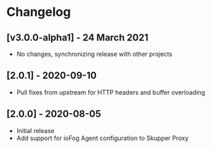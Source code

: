 # Changelog

## [v3.0.0-alpha1] - 24 March 2021

* No changes, synchronizing release with other projects 

## [2.0.1] - 2020-09-10

* Pull fixes from upstream for HTTP headers and buffer overloading

## [2.0.0] - 2020-08-05

* Initial release
* Add support for ioFog Agent configuration to Skupper Proxy
